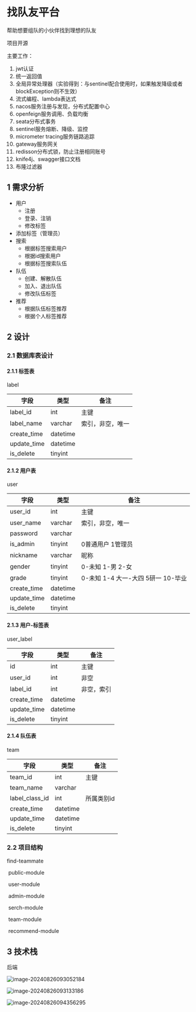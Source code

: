 # 找队友平台

帮助想要组队的小伙伴找到理想的队友

项目开源

主要工作：

1. jwt认证
2. 统一返回值
3. 全局异常处理器（实验得到：与sentinel配合使用时，如果触发降级或者blockException则不生效）
4. 流式编程、lambda表达式
5. nacos服务注册与发现，分布式配置中心
6. openfeign服务调用、负载均衡
7. seata分布式事务
8. sentinel服务熔断、降级、监控
9. micrometer tracing服务链路追踪
10. gateway服务网关
11. redisson分布式锁，防止注册相同账号
12. knife4j、swagger接口文档
15. 布隆过滤器

## 1 需求分析

- 用户
  - 注册
  - 登录、注销
  - 修改标签
- 添加标签（管理员）
- 搜索
  - 根据标签搜索用户
  - 根据id搜索用户
  - 根据标签搜索队伍
- 队伍
  - 创建、解散队伍
  - 加入、退出队伍
  - 修改队伍标签
- 推荐
  - 根据队伍标签推荐
  - 根据个人标签推荐

## 2 设计

### 2.1 数据库表设计

#### 2.1.1 **标签表**

label

| 字段        | 类型     | 备注             |
| ----------- | -------- | ---------------- |
| label_id    | int      | 主键             |
| label_name  | varchar  | 索引，非空，唯一 |
| create_time | datetime |                  |
| update_time | datetime |                  |
| is_delete   | tinyint  |                  |

#### 2.1.2 **用户表**

user

| 字段        | 类型     | 备注                               |
| ----------- | -------- | ---------------------------------- |
| user_id     | int      | 主键                               |
| user_name   | varchar  | 索引，非空，唯一                   |
| password    | varchar  |                                    |
| is_admin    | tinyint  | 0普通用户  1管理员                 |
| nickname    | varchar  | 昵称                               |
| gender      | tinyint  | 0-未知 1-男 2-女                   |
| grade       | tinyint  | 0-未知 1-4 大一-大四 5研一 10-毕业 |
| create_time | datetime |                                    |
| update_time | datetime |                                    |
| is_delete   | tinyint  |                                    |

#### 2.1.3 用户-标签表

user_label

| 字段        | 类型     | 备注       |
| ----------- | -------- | ---------- |
| id          | int      | 主键       |
| user_id     | int      | 非空       |
| label_id    | int      | 非空，索引 |
| create_time | datetime |            |
| update_time | datetime |            |
| is_delete   | tinyint  |            |

#### 2.1.4 队伍表

team

| 字段           | 类型     | 备注       |
| -------------- | -------- | ---------- |
| team_id        | int      | 主键       |
| team_name      | varchar  |            |
| label_class_id | int      | 所属类别id |
| create_time    | datetime |            |
| update_time    | datetime |            |
| is_delete      | tinyint  |            |

### 2.2 项目结构

find-teammate

​		public-module

​		user-module

​		admin-module

​		serch-module

​		team-module

​		recommend-module

## 3 技术栈

后端

![image-20240826093052184](C:\Users\zzy\AppData\Roaming\Typora\typora-user-images\image-20240826093052184.png)

![image-20240826093133186](C:\Users\zzy\AppData\Roaming\Typora\typora-user-images\image-20240826093133186.png)

![image-20240826094356295](C:\Users\zzy\AppData\Roaming\Typora\typora-user-images\image-20240826094356295.png)